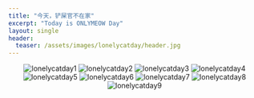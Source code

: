 ```yaml
---
title: "今天，铲屎官不在家"
excerpt: "Today is ONLYMEOW Day"
layout: single
header:
  teaser: /assets/images/lonelycatday/header.jpg
---
```

<div style="text-align: center;">
  <img src="/assets/images/lonelycatday/图1.jpg" alt="lonelycatday1">
  <img src="/assets/images/lonelycatday/图2.jpg" alt="lonelycatday2">
  <img src="/assets/images/lonelycatday/图3.jpg" alt="lonelycatday3">
  <img src="/assets/images/lonelycatday/图4.jpg" alt="lonelycatday4">
  <img src="/assets/images/lonelycatday/图5.jpg" alt="lonelycatday5">
  <img src="/assets/images/lonelycatday/图6.jpg" alt="lonelycatday6">
  <img src="/assets/images/lonelycatday/图7.jpg" alt="lonelycatday7">
  <img src="/assets/images/lonelycatday/图8.jpg" alt="lonelycatday8">
  <img src="/assets/images/lonelycatday/图9.jpg" alt="lonelycatday9">
</div>
